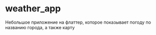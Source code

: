 # weather_app
Небольшое приложение на флаттер, которое показывает погоду по названию города, а также карту 
